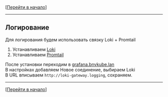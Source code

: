 [[Перейти в начало](../../README.md)]

---

## Логирование

Для логирования будем использовать связку Loki + Promtail

1. Устанавливаем [Loki](../install-loki/README.md)
2. Устанавливаем [Promtail](../install-promtail/README.md)

После установки переходим в [grafana.bnvkube.lan](https://grafana.bnvkube.lan)\
В настройках добавляем Новое соединение, выбираем Loki\
В URL вписываем `http://loki-gateway.logging`, сохраняем.


---

[[Перейти в начало](../../README.md)]